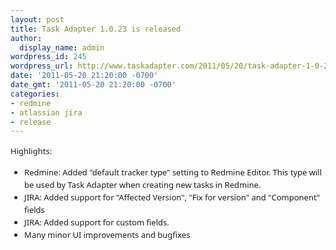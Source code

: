```yaml
---
layout: post
title: Task Adapter 1.0.23 is released
author:
  display_name: admin
wordpress_id: 245
wordpress_url: http://www.taskadapter.com/2011/05/20/task-adapter-1-0-23-is-released/
date: '2011-05-20 21:20:00 -0700'
date_gmt: '2011-05-20 21:20:00 -0700'
categories:
- redmine
- atlassian jira
- release
---
```

<p><span style="background-color: white; font-family: 'Lucida Grande', 'Lucida Sans Unicode', 'Segoe UI', Helvetica, Arial, sans-serif; font-size: 13px; line-height: 20px;">Highlights:</span><br/>
<ul style="font-family: 'Lucida Grande', 'Lucida Sans Unicode', 'Segoe UI', Helvetica, Arial, sans-serif; font-size: 13px; line-height: 20px;">
<li><span style="background-color: white;">Redmine: Added "default tracker type" setting to Redmine Editor. This type will be used by Task Adapter when creating new tasks in Redmine.</span></li>
<li><span style="background-color: white;">JIRA: Added support for "Affected Version", "Fix for version" and "Component" fields</span></li>
<li><span style="background-color: white;">JIRA: Added support for custom fields.</span></li>
<li><span style="background-color: white;">Many minor UI improvements and bugfixes</span></li></ul></p>
